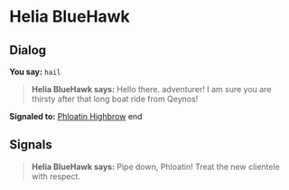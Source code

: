 # Helia BlueHawk


## Dialog

**You say:** `hail`



>**Helia BlueHawk says:** Hello there. adventurer! I am sure you are thirsty after that long boat ride from Qeynos!


**Signaled to:**  [Phloatin Highbrow](/npc/24039)
end



## Signals

>**Helia BlueHawk says:** Pipe down, Phloatin! Treat the new clientele with respect.
